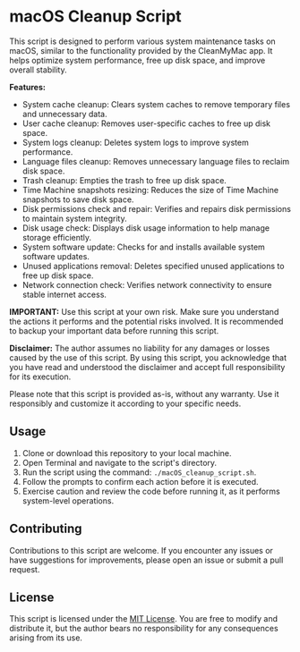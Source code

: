 # macOS Cleanup Script

This script is designed to perform various system maintenance tasks on macOS, similar to the functionality provided by the CleanMyMac app. It helps optimize system performance, free up disk space, and improve overall stability.

**Features:**
- System cache cleanup: Clears system caches to remove temporary files and unnecessary data.
- User cache cleanup: Removes user-specific caches to free up disk space.
- System logs cleanup: Deletes system logs to improve system performance.
- Language files cleanup: Removes unnecessary language files to reclaim disk space.
- Trash cleanup: Empties the trash to free up disk space.
- Time Machine snapshots resizing: Reduces the size of Time Machine snapshots to save disk space.
- Disk permissions check and repair: Verifies and repairs disk permissions to maintain system integrity.
- Disk usage check: Displays disk usage information to help manage storage efficiently.
- System software update: Checks for and installs available system software updates.
- Unused applications removal: Deletes specified unused applications to free up disk space.
- Network connection check: Verifies network connectivity to ensure stable internet access.

**IMPORTANT:** Use this script at your own risk. Make sure you understand the actions it performs and the potential risks involved. It is recommended to backup your important data before running this script.

**Disclaimer:** The author assumes no liability for any damages or losses caused by the use of this script. By using this script, you acknowledge that you have read and understood the disclaimer and accept full responsibility for its execution.

Please note that this script is provided as-is, without any warranty. Use it responsibly and customize it according to your specific needs.

## Usage

1. Clone or download this repository to your local machine.
2. Open Terminal and navigate to the script's directory.
3. Run the script using the command: `./macOS_cleanup_script.sh`.
4. Follow the prompts to confirm each action before it is executed.
5. Exercise caution and review the code before running it, as it performs system-level operations.

## Contributing

Contributions to this script are welcome. If you encounter any issues or have suggestions for improvements, please open an issue or submit a pull request.

## License

This script is licensed under the [MIT License](https://opensource.org/licenses/MIT). You are free to modify and distribute it, but the author bears no responsibility for any consequences arising from its use.
